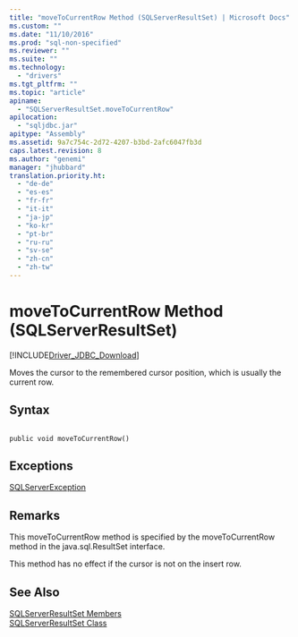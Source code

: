 ```yaml
---
title: "moveToCurrentRow Method (SQLServerResultSet) | Microsoft Docs"
ms.custom: ""
ms.date: "11/10/2016"
ms.prod: "sql-non-specified"
ms.reviewer: ""
ms.suite: ""
ms.technology: 
  - "drivers"
ms.tgt_pltfrm: ""
ms.topic: "article"
apiname: 
  - "SQLServerResultSet.moveToCurrentRow"
apilocation: 
  - "sqljdbc.jar"
apitype: "Assembly"
ms.assetid: 9a7c754c-2d72-4207-b3bd-2afc6047fb3d
caps.latest.revision: 8
ms.author: "genemi"
manager: "jhubbard"
translation.priority.ht: 
  - "de-de"
  - "es-es"
  - "fr-fr"
  - "it-it"
  - "ja-jp"
  - "ko-kr"
  - "pt-br"
  - "ru-ru"
  - "sv-se"
  - "zh-cn"
  - "zh-tw"
---
```

# moveToCurrentRow Method (SQLServerResultSet)
[!INCLUDE[Driver_JDBC_Download](../../../connect/jdbc/includes)]

  Moves the cursor to the remembered cursor position, which is usually the current row.  
  
## Syntax  
  
```  
  
public void moveToCurrentRow()  
```  
  
## Exceptions  
 [SQLServerException](../../../connect/jdbc/reference/sqlserverexception-class.md)  
  
## Remarks  
 This moveToCurrentRow method is specified by the moveToCurrentRow method in the java.sql.ResultSet interface.  
  
 This method has no effect if the cursor is not on the insert row.  
  
## See Also  
 [SQLServerResultSet Members](../../../connect/jdbc/reference/sqlserverresultset-members.md)   
 [SQLServerResultSet Class](../../../connect/jdbc/reference/sqlserverresultset-class.md)  
  
  